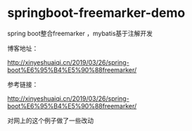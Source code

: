 # springboot-freemarker-demo

spring boot整合freemarker ，mybatis基于注解开发


博客地址：

http://xinyeshuaiqi.cn/2019/03/26/spring-boot%E6%95%B4%E5%90%88freemarker/

参考链接：

http://xinyeshuaiqi.cn/2019/03/26/spring-boot%E6%95%B4%E5%90%88freemarker/


对网上的这个例子做了一些改动